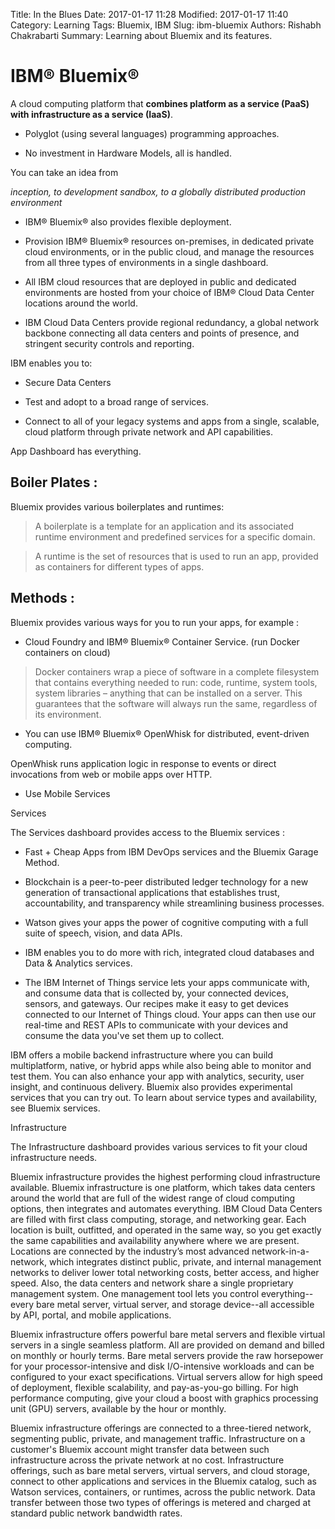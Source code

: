 Title: In the Blues
Date: 2017-01-17 11:28
Modified: 2017-01-17 11:40
Category: Learning
Tags: Bluemix, IBM
Slug: ibm-bluemix
Authors: Rishabh Chakrabarti
Summary: Learning about Bluemix and its features.

# IBM® Bluemix®
A cloud computing platform that **combines platform as a service (PaaS) with infrastructure as a service (IaaS)**.

* Polyglot (using several languages) programming approaches.

* No investment in Hardware Models, all is handled.

You can take an idea from

*inception, to development sandbox, to a globally distributed production environment*  

* IBM® Bluemix® also provides flexible deployment.

* Provision IBM® Bluemix® resources on-premises, in dedicated private cloud environments, or in the public cloud, and manage the resources from all three types of environments in a single dashboard.

* All IBM cloud resources that are deployed in public and dedicated environments are hosted from your choice of IBM® Cloud Data Center locations around the world.

* IBM Cloud Data Centers provide regional redundancy, a global network backbone connecting all data centers and points of presence, and stringent security controls and reporting.

IBM enables you to:

* Secure Data Centers

* Test and adopt to a broad range of services.

* Connect to all of your legacy systems and apps from a single, scalable, cloud platform through private network and API capabilities.

App Dashboard has everything.

## Boiler Plates :
Bluemix provides various boilerplates and runtimes:

> A boilerplate is a template for an application and its associated runtime environment and predefined services for a specific domain.

> A runtime is the set of resources that is used to run an app, provided as containers for different types of apps.

## Methods :
Bluemix provides various ways for you to run your apps, for example :

* Cloud Foundry and IBM® Bluemix® Container Service. (run Docker containers on cloud)

> Docker containers wrap a piece of software in a complete filesystem that contains everything needed to run: code, runtime, system tools, system libraries – anything that can be installed on a server. This guarantees that the software will always run the same, regardless of its environment.

* You can use IBM® Bluemix® OpenWhisk for distributed, event-driven computing.

OpenWhisk runs application logic in response to events or direct invocations from web or mobile apps over HTTP.

* Use Mobile Services

Services

The Services dashboard provides access to the Bluemix services :

* Fast + Cheap Apps from IBM DevOps services and the Bluemix Garage Method.

* Blockchain is a peer-to-peer distributed ledger technology for a new generation of transactional applications that establishes trust, accountability, and transparency while streamlining business processes.

* Watson gives your apps the power of cognitive computing with a full suite of speech, vision, and data APIs.

* IBM enables you to do more with rich, integrated cloud databases and Data & Analytics services.

* The IBM Internet of Things service lets your apps communicate with, and consume data that is collected by, your connected devices, sensors, and gateways. Our recipes make it easy to get devices connected to our Internet of Things cloud. Your apps can then use our real-time and REST APIs to communicate with your devices and consume the data you've set them up to collect.


IBM offers a mobile backend infrastructure where you can build multiplatform, native, or hybrid apps while also being able to monitor and test them. You can also enhance your app with analytics, security, user insight, and continuous delivery.
Bluemix also provides experimental services that you can try out. To learn about service types and availability, see Bluemix services.

Infrastructure

The Infrastructure dashboard provides various services to fit your cloud infrastructure needs.

Bluemix infrastructure provides the highest performing cloud infrastructure available. Bluemix infrastructure is one platform, which takes data centers around the world that are full of the widest range of cloud computing options, then integrates and automates everything. IBM Cloud Data Centers are filled with first class computing, storage, and networking gear. Each location is built, outfitted, and operated in the same way, so you get exactly the same capabilities and availability anywhere where we are present. Locations are connected by the industry’s most advanced network-in-a-network, which integrates distinct public, private, and internal management networks to deliver lower total networking costs, better access, and higher speed. Also, the data centers and network share a single proprietary management system. One management tool lets you control everything--every bare metal server, virtual server, and storage device--all accessible by API, portal, and mobile applications.

Bluemix infrastructure offers powerful bare metal servers and flexible virtual servers in a single seamless platform. All are provided on demand and billed on monthly or hourly terms. Bare metal servers provide the raw horsepower for your processor-intensive and disk I/O-intensive workloads and can be configured to your exact specifications. Virtual servers allow for high speed of deployment, flexible scalability, and pay-as-you-go billing. For high performance computing, give your cloud a boost with graphics processing unit (GPU) servers, available by the hour or monthly.

Bluemix infrastructure offerings are connected to a three-tiered network, segmenting public, private, and management traffic. Infrastructure on a customer's Bluemix account might transfer data between such infrastructure across the private network at no cost. Infrastructure offerings, such as bare metal servers, virtual servers, and cloud storage, connect to other applications and services in the Bluemix catalog, such as Watson services, containers, or runtimes, across the public network. Data transfer between those two types of offerings is metered and charged at standard public network bandwidth rates.
